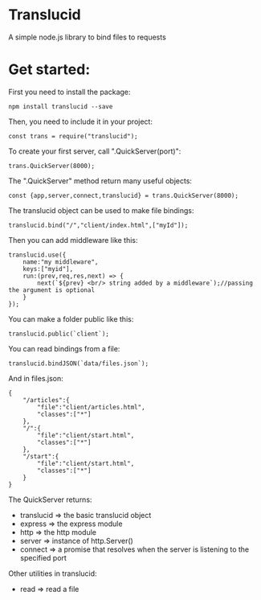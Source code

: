# Translucid

A simple node.js library to bind files to requests

# Get started:

First you need to install the package:

```
npm install translucid --save
```

Then, you need to include it in your project:

```
const trans = require("translucid");
```

To create your first server, call ".QuickServer(port)":

```
trans.QuickServer(8000);
```

The ".QuickServer" method return many useful objects:

```
const {app,server,connect,translucid} = trans.QuickServer(8000);
```

The translucid object can be used to make file bindings:

```
translucid.bind("/","client/index.html",["myId"]);
```

Then you can add middleware like this:

```
translucid.use({
    name:"my middleware",
    keys:["myid"],
    run:(prev,req,res,next) => {
        next(`${prev} <br/> string added by a middleware`);//passing the argument is optional
    }
});
```

You can make a folder public like this:

```
translucid.public(`client`);
```

You can read bindings from a file:

```
translucid.bindJSON(`data/files.json`);
```

And in files.json:

```
{
    "/articles":{
        "file":"client/articles.html",
        "classes":["*"]
    },
    "/":{
        "file":"client/start.html",
        "classes":["*"]
    },
    "/start":{
        "file":"client/start.html",
        "classes":["*"]
    }
}
```

The QuickServer returns:

- translucid => the basic translucid object
- express => the express module
- http => the http module
- server => instance of http.Server()
- connect => a promise that resolves when the server is listening to the specified port

Other utilities in translucid:

- read => read a file
